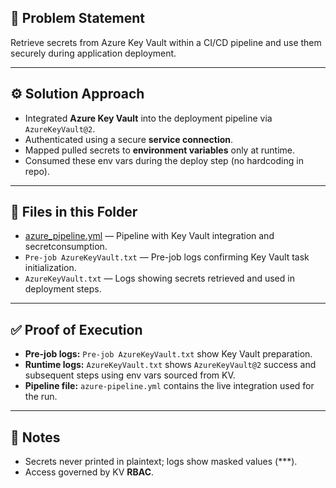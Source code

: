 ## 📌 Problem Statement
Retrieve secrets from Azure Key Vault within a CI/CD pipeline and use them securely during application deployment.

---

## ⚙️ Solution Approach
- Integrated **Azure Key Vault** into the deployment pipeline via `AzureKeyVault@2`.
- Authenticated using a secure **service connection**.
- Mapped pulled secrets to **environment variables** only at runtime.
- Consumed these env vars during the deploy step (no hardcoding in repo).

---

## 📂 Files in this Folder
- [azure_pipeline.yml](../../dotnet-sample-project/azure-pipeline.yml) — Pipeline with Key Vault integration and secretconsumption.
- `Pre-job AzureKeyVault.txt` — Pre-job logs confirming Key Vault task initialization.
- `AzureKeyVault.txt` — Logs showing secrets retrieved and used in deployment steps.

---

## ✅ Proof of Execution
- **Pre-job logs:** `Pre-job AzureKeyVault.txt` show Key Vault preparation.
- **Runtime logs:** `AzureKeyVault.txt` shows `AzureKeyVault@2` success and subsequent steps using env vars sourced from KV.
- **Pipeline file:** `azure-pipeline.yml` contains the live integration used for the run.

---

## 🔐 Notes
- Secrets never printed in plaintext; logs show masked values (***).
- Access governed by KV **RBAC**.
